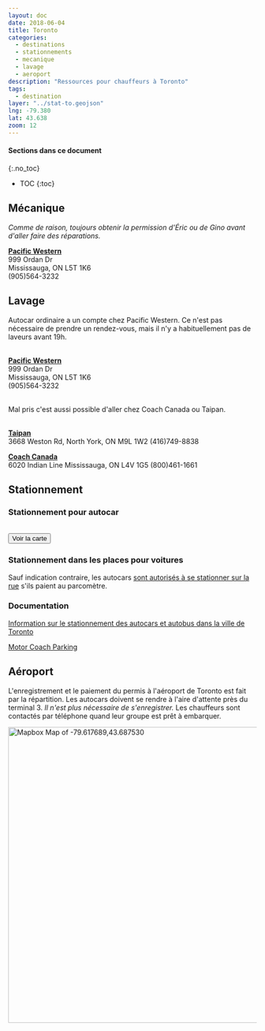 ```yaml
---
layout: doc
date: 2018-06-04
title: Toronto
categories:
  - destinations
  - stationnements
  - mecanique
  - lavage
  - aeroport
description: "Ressources pour chauffeurs à Toronto"
tags:
  - destination
layer: "../stat-to.geojson"
lng: -79.380
lat: 43.638
zoom: 12
---
```


#### Sections dans ce document
{:.no_toc}
* TOC
{:toc}


## Mécanique

*Comme de raison, toujours obtenir la permission d'Éric ou de Gino avant d'aller faire des réparations.*

**[Pacific Western](https://maps.google.com/maps?q=43.6617173,-79.6685436s)**  
999 Ordan Dr  
Mississauga, ON L5T 1K6  
(905)564-3232

## Lavage

Autocar ordinaire a un compte chez Pacific Western.
Ce n'est pas nécessaire de prendre un rendez-vous, mais il n'y a habituellement pas de laveurs avant 19h.
<br><br>

**[Pacific Western](https://maps.google.com/maps?q=43.6617173,-79.6685436s)**  
999 Ordan Dr  
Mississauga, ON L5T 1K6  
(905)564-3232

<br>
Mal pris c'est aussi possible d'aller chez Coach Canada ou Taipan.
<br><br>

**[Taipan](https://maps.google.com/maps?q=43.7605895,-79.5447586)**  
3668 Weston Rd, North York, ON M9L 1W2 (416)749-8838

**[Coach Canada](https://maps.google.com/maps?q=43.6930711,-79.6064619)**  
6020 Indian Line Mississauga, ON L4V 1G5 (800)461-1661

## Stationnement

### Stationnement pour autocar

<br>
<input class="uk-button uk-button-primary uk-width-1-1" type="button" onclick="location.href='/mappes/mappe-stationnement/index.html?layer={{ page.layer }}&lng={{ page.lng }}&lat={{ page.lat }}&zoom={{ page.zoom }}'" value="Voir la carte">

### Stationnement dans les places pour voitures

Sauf indication contraire, les autocars [sont autorisés à se stationner sur la rue](https://www.toronto.ca/services-payments/streets-parking-transportation/applying-for-a-parking-permit/parking-by-laws-regulations/parking-for-buses-in-toronto/) s'ils paient au parcomètre.

### Documentation

[Information sur le stationnement des autocars et autobus dans la ville de Toronto](http://trade.seetorontonow.com/wp-content/uploads/sites/4/2016/10/stationnement-des-autocars-et-autobus-dans-la-ville-de-toronto.pdf)


[Motor Coach Parking](http://trade.seetorontonow.com/motor-coach-parking/)


## Aéroport

L'enregistrement et le paiement du permis à l'aéroport de Toronto est fait par la répartition.  Les autocars doivent se rendre à l'aire d'attente près du terminal 3. *Il n'est plus nécessaire de s'enregistrer.* Les chauffeurs sont contactés par téléphone quand leur groupe est prêt à embarquer.

<a href='https://maps.google.com/maps?q=43.687530,-79.617689'><img width="600" src="https://api.mapbox.com/v4/mapbox.high-contrast/pin-l-airport+ff2600(-79.617689,43.687530)/-79.617689,43.687530,15/600x300@2x.png?access_token=pk.eyJ1IjoieG9icGFtNjY2IiwiYSI6ImNqZnBiY3E0ZTBmbDUzM3FvMjZta3IxZWYifQ.Y8TVWK0bfi0mRBnz8cMLdw" alt="Mapbox Map of -79.617689,43.687530"></a>
